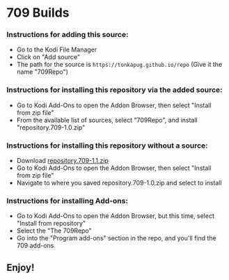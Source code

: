 # 709 Builds


### Instructions for adding this source:

<ul>
    <li>Go to the Kodi File Manager</li>
    <li>Click on "Add source"</li>
    <li>The path for the source is <code>https://tonkapug.github.io/repo</code> (Give it the name "709Repo")</li>
</ul>  



### Instructions for installing this repository via the added source:

<ul>
    <li>Go to Kodi Add-Ons to open the Addon Browser, then select "Install from zip file"</li>
    <li>From the available list of sources, select "709Repo", and install "repository.709-1.0.zip"</li>
</ul>



### Instructions for installing this repository without a source:

<ul>
    <li>Download <a href="repository.709-1.1.zip?file=path/<?=$row['repositoy.709-1.1.zip']?>">repository.709-1.1.zip</a></li>
    <li>Go to Kodi Add-Ons to open the Addon Browser, then select "Install from zip file"</li>
    <li>Navigate to where you saved repository.709-1.0.zip and select to install</li>
</ul>
  
  
  
### Instructions for installing Add-ons:

<ul>
    <li>Go to Kodi Add-Ons to open the Addon Browser, but this time, select "Install from repository"</li>
    <li>Select the "The 709Repo"</li>
    <li>Go into the "Program add-ons" section in the repo, and you'll find the 709 add-ons</li>
</ul>


## Enjoy!
